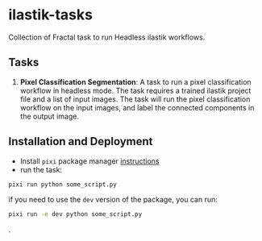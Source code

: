 # ilastik-tasks

Collection of Fractal task to run Headless ilastik workflows.

## Tasks

1. **Pixel Classification Segmentation**: A task to run a pixel classification workflow in headless mode. The task requires a trained ilastik project file and a list of input images.
    The task will run the pixel classification workflow on the input images, and label the connected components in the output image.

## Installation and Deployment

* Install `pixi` package manager [instructions](https://pixi.sh/latest/installation/)
* run the task:

```bash
pixi run python some_script.py
```

if you need to use the `dev` version of the package, you can run:

```bash
pixi run -e dev python some_script.py
```

.
